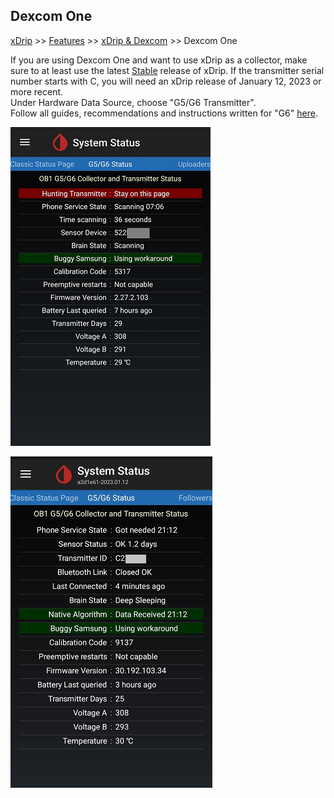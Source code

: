 ## Dexcom One  
[xDrip](../README.md) >> [Features](./Features_page) >> [xDrip & Dexcom](./Dexcom_page) >> Dexcom One    
  
If you are using Dexcom One and want to use xDrip as a collector, make sure to at least use the latest [Stable](./Updates.md) release of xDrip.  If the transmitter serial number starts with C, you will need an xDrip release of January 12, 2023 or more recent.  
Under Hardware Data Source, choose "G5/G6 Transmitter".  
Follow all guides, recommendations and instructions written for "G6" [here](./Dexcom_page).  
  
![](./images/dex-one-statuspg.png)  
  
![](./images/dex-oneC-statuspg.png)  

